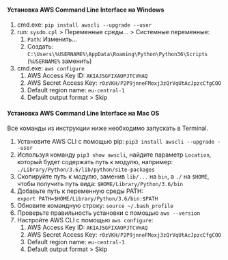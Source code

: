 #### Установка AWS Command Line Interface на Windows

1. cmd.exe: `pip install awscli --upgrade --user`
2. run: `sysdm.cpl` > Переменные среды... > Системные переменные:
    1. `Path`: Изменить...
    2. Создать: `C:\Users\%USERNAME%\AppData\Roaming\Python\Python36\Scripts` (`%USERNAME%` заменить)
3. cmd.exe: `aws configure`
    1. AWS Access Key ID: `AKIAJSGFIXAOPJTCVHAQ`
    2. AWS Secret Access Key: `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`
    3. Default region name: `eu-central-1`
    4. Default output format > Skip

#### Установка AWS Command Line Interface на Mac OS

Все команды из инструкции ниже необходимо запускать в Terminal.

1. Установите AWS CLI с помощью pip: `pip3 install awscli --upgrade --user`
2. Используя команду `pip3 show awscli`, найдите параметр `Location`, который будет содержать путь к модулю, например: `./Library/Python/3.6/lib/python/site-packages`
3. Скопируйте путь к модулю, заменив `lib/...` на `bin`, а `./` на `$HOME`, чтобы получить путь вида: `$HOME/Library/Python/3.6/bin`
4. Добавьте путь к переменную среды PATH:  
`export PATH=$HOME/Library/Python/3.6/bin:$PATH`
5. Обновите командную строку: `source ~/.bash_profile`
6. Проверьте правильность установки с помощью `aws --version`
7. Настройте AWS CLI с помощью `aws configure`:
    1. AWS Access Key ID: `AKIAJSGFIXAOPJTCVHAQ`
    2. AWS Secret Access Key: `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`
    3. Default region name: `eu-central-1`
    4. Default output format > Skip
